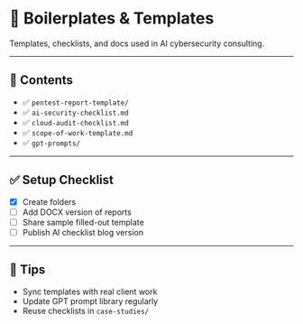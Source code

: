 # 🧾 Boilerplates & Templates

Templates, checklists, and docs used in AI cybersecurity consulting.

---

## 📁 Contents

- ✅ `pentest-report-template/`
- ✅ `ai-security-checklist.md`
- ✅ `cloud-audit-checklist.md`
- ✅ `scope-of-work-template.md`
- ✅ `gpt-prompts/`

---

## ✅ Setup Checklist

- [x] Create folders
- [ ] Add DOCX version of reports
- [ ] Share sample filled-out template
- [ ] Publish AI checklist blog version

---

## 🧠 Tips

- Sync templates with real client work
- Update GPT prompt library regularly
- Reuse checklists in `case-studies/`